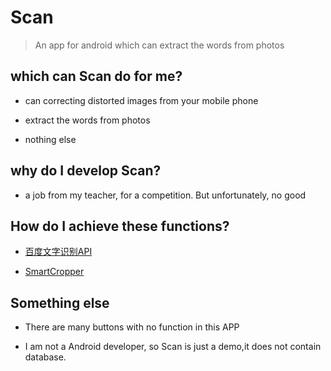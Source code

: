 # Scan
> An app for android which can extract the words from photos

## which can Scan do for me?

* can correcting distorted images from your mobile phone

* extract the words from photos

* nothing else

## why do I develop Scan?

* a job from my teacher, for a competition. But unfortunately, no good

## How do I achieve these functions?

* [百度文字识别API](https://cloud.baidu.com/doc/OCR/OCR-API.html)

* [SmartCropper](https://github.com/pqpo/SmartCropper)

## Something else

* There are many buttons with no function in this APP

* I am not a Android developer, so Scan is just a demo,it does not contain database.
